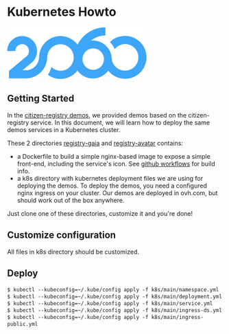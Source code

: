# Kubernetes Howto

![2060 logo](https://raw.githubusercontent.com/2060-io/.github/44bf28569fec0251a9367a9f6911adfa18a01a7c/profile/assets/2060_logo.svg)

## Getting Started

In the [citizen-registry demos](../README.md), we provided demos based on the citizen-registry service.
In this document, we will learn how to deploy the same demos services in a Kubernetes cluster.

These 2 directories [registry-gaia](registry-gaia) and [registry-avatar](registry-avatar) contains:

- a Dockerfile to build a simple nginx-based image to expose a simple front-end, including the service's icon. See [github workflows](/.github/workflows) for build info.
- a k8s directory with kubernetes deployment files we are using for deploying the demos. To deploy the demos, you need a configured nginx ingress on your cluster. Our demos are deployed in ovh.com, but should work out of the box anywhere.

Just clone one of these directories, customize it and you're done!

## Customize configuration

All files in k8s directory should be customized.

## Deploy

```
$ kubectl --kubeconfig=~/.kube/config apply -f k8s/main/namespace.yml
$ kubectl --kubeconfig=~/.kube/config apply -f k8s/main/deployment.yml
$ kubectl --kubeconfig=~/.kube/config apply -f k8s/main/service.yml
$ kubectl --kubeconfig=~/.kube/config apply -f k8s/main/ingress-ds.yml
$ kubectl --kubeconfig=~/.kube/config apply -f k8s/main/ingress-public.yml
```





